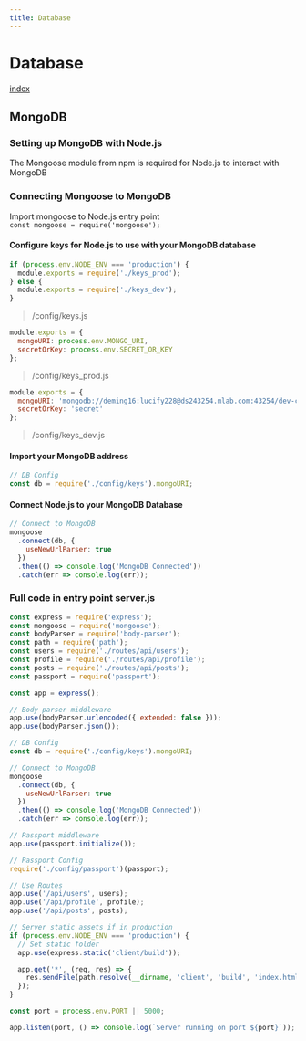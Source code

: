 ```yaml
---
title: Database
---
```


# Database
[index](./index.md)


## MongoDB

### Setting up MongoDB with Node.js
The Mongoose module from npm is required for Node.js to interact with MongoDB

### Connecting Mongoose to MongoDB
Import mongoose to Node.js entry point <br/>`const mongoose = require('mongoose');`


#### Configure keys for Node.js to use with your MongoDB database
``` javascript
if (process.env.NODE_ENV === 'production') {
  module.exports = require('./keys_prod');
} else {
  module.exports = require('./keys_dev');
}
```
>/config/keys.js

``` javascript
module.exports = {
  mongoURI: process.env.MONGO_URI,
  secretOrKey: process.env.SECRET_OR_KEY
};
``` 
>/config/keys_prod.js

``` javascript
module.exports = {
  mongoURI: 'mongodb://deming16:lucify228@ds243254.mlab.com:43254/dev-connector',
  secretOrKey: 'secret'
};
```
>/config/keys_dev.js

#### Import your MongoDB address
``` javascript
// DB Config
const db = require('./config/keys').mongoURI;
```

#### Connect Node.js to your MongoDB Database
``` javascript
// Connect to MongoDB
mongoose
  .connect(db, {
    useNewUrlParser: true
  })
  .then(() => console.log('MongoDB Connected'))
  .catch(err => console.log(err));
```

### Full code in entry point server.js
``` javascript
const express = require('express');
const mongoose = require('mongoose');
const bodyParser = require('body-parser');
const path = require('path');
const users = require('./routes/api/users');
const profile = require('./routes/api/profile');
const posts = require('./routes/api/posts');
const passport = require('passport');

const app = express();

// Body parser middleware
app.use(bodyParser.urlencoded({ extended: false }));
app.use(bodyParser.json());

// DB Config
const db = require('./config/keys').mongoURI;

// Connect to MongoDB
mongoose
  .connect(db, {
    useNewUrlParser: true
  })
  .then(() => console.log('MongoDB Connected'))
  .catch(err => console.log(err));

// Passport middleware
app.use(passport.initialize());

// Passport Config
require('./config/passport')(passport);

// Use Routes
app.use('/api/users', users);
app.use('/api/profile', profile);
app.use('/api/posts', posts);

// Server static assets if in production
if (process.env.NODE_ENV === 'production') {
  // Set static folder
  app.use(express.static('client/build'));

  app.get('*', (req, res) => {
    res.sendFile(path.resolve(__dirname, 'client', 'build', 'index.html'));
  });
}

const port = process.env.PORT || 5000;

app.listen(port, () => console.log(`Server running on port ${port}`));
```
